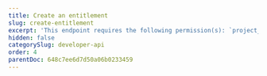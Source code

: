 ```yaml
---
title: Create an entitlement
slug: create-entitlement
excerpt: 'This endpoint requires the following permission(s): `project_configuration:entitlements:read_write`.'
hidden: false
categorySlug: developer-api
order: 4
parentDoc: 648c7ee6d7d50a06b0233459
---
```

